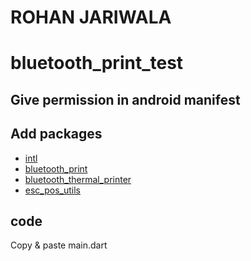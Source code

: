 # ROHAN JARIWALA

# bluetooth_print_test

## Give permission in android manifest

  <uses-permission android:name="android.permission.BLUETOOTH"/>
  <uses-permission android:name="android.permission.BLUETOOTH_ADMIN"/>
  <uses-permission android:name="android.permission.ACCESS_FINE_LOCATION"/>
  <uses-permission android:name="android.permission.ACCESS_BACKGROUND_LOCATION"/>

## Add packages

-  [intl](https://pub.dev/packages/intl)
-   [bluetooth_print](https://pub.dev/packages/bluetooth_print)
-   [bluetooth_thermal_printer](https://pub.dev/packages/bluetooth_thermal_printer)
-   [esc_pos_utils](https://pub.dev/packages/esc_pos_utils)
  
 ## code
  
  Copy & paste main.dart
  
